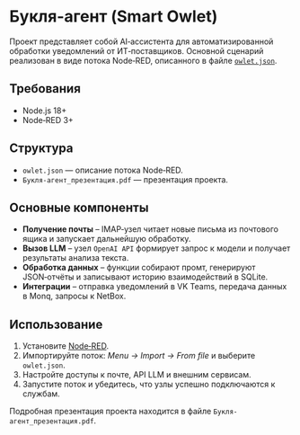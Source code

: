 # Букля-агент (Smart Owlet)

Проект представляет собой AI‑ассистента для автоматизированной обработки уведомлений от ИТ‑поставщиков.
Основной сценарий реализован в виде потока Node‑RED, описанного в файле [`owlet.json`](owlet.json).

## Требования
- Node.js 18+
- Node‑RED 3+

## Структура
- `owlet.json` — описание потока Node‑RED.
- `Букля-агент_презентация.pdf` — презентация проекта.

## Основные компоненты
- **Получение почты** – IMAP‑узел читает новые письма из почтового ящика и запускает дальнейшую обработку.
- **Вызов LLM** – узел `OpenAI API` формирует запрос к модели и получает результаты анализа текста.
- **Обработка данных** – функции собирают промт, генерируют JSON‑отчёты и записывают историю взаимодействий в SQLite.
- **Интеграции** – отправка уведомлений в VK Teams, передача данных в Monq, запросы к NetBox.

## Использование
1. Установите [Node‑RED](https://nodered.org/).
2. Импортируйте поток: *Menu → Import → From file* и выберите `owlet.json`.
3. Настройте доступы к почте, API LLM и внешним сервисам.
4. Запустите поток и убедитесь, что узлы успешно подключаются к службам.

Подробная презентация проекта находится в файле `Букля-агент_презентация.pdf`.
